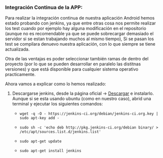 ### Integración Continua de la APP:

Para realizar la integración continua de nuestra aplicación Android hemos estado probando con jenkins, ya que entre otras cosa nos permite realizar los test cuando por ejemplo hay alguna modificación en el repositorio (aunque no es recomendable ya que se puede sobrecargar demasiado el servidor si se estan trabajando muchos al mismo tiempo), Si se pasan los test se compilara denuevo nuestra aplicación, con lo que siempre se tiene actualizada.

Otra de las ventajas es poder seleccionar también ramas de dentro del proyecto (por lo que se pueden desarrollar en paralelo las distitnas versiones) y que está disponible para cualquier sistema operativo practicamente.

Ahora vamos a explicar como lo hemos realizado:

1. Descargarse jenkins, desde la página oficial -> [Descargar](http://mirrors.clinkerhq.com/jenkins/debian/jenkins_1.598_all.deb) e instalarlo.
Aunque si se esta usando ubuntu (como en nuestro caso), abrid una terminal y ejecutar los siguientes comandos:

	- `wget -q -O - https://jenkins-ci.org/debian/jenkins-ci.org.key | sudo apt-key add -`	 
	
	- `sudo sh -c 'echo deb http://pkg.jenkins-ci.org/debian binary/ > /etc/apt/sources.list.d/jenkins.list'`

	- `sudo apt-get update`
	
	- `sudo apt-get install jenkins`